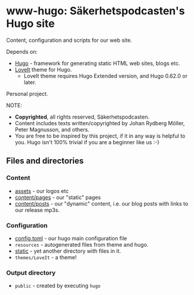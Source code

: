 # www-hugo: Säkerhetspodcasten's Hugo site

Content, configuration and scripts for our web site.

Depends on:
  * [Hugo](https://gohugo.io/) - framework for generating static HTML web sites, blogs etc.
  * [LoveIt](https://github.com/dillonzq/LoveIt) theme for Hugo.
    * LoveIt theme requires Hugo Extended version, and Hugo 0.62.0 or later.

Personal project.

NOTE:
* **Copyrighted**, all rights reserved, Säkerhetspodcasten.
* Content includes texts written/copyrighted by Johan Rydberg Möller, Peter Magnusson, and others.
* You are free to be inspired by this project, if it in any way is helpful to you. 
  Hugo isn't 100% trivial if you are a beginner like us :-)

## Files and directories

### Content

* [assets](assets) - our logos etc
* [content/pages](content/pages) - our "static" pages
* [content/posts](content/posts) - our "dynamic" content, i.e. our blog posts with links to our release mp3s.

### Configuration
* [config.toml](config.toml) - our hugo main configuration file
* `resources` - autogenerated files from theme and hugo.
* [static](static) - yet another directory with files in it.
* `themes/LoveIt` - a theme!

### Output directory

* `public` - created by executing `hugo`

